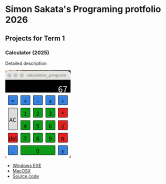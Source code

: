 # Simon Sakata's Programing protfolio 2026

## Projects for Term 1

### Calculator (2025)

Detailed description

![Running Calculator](https://github.com/Ramentooth/portfolio/blob/main/images/calculator.png?raw=true
)

* [Windows EXE]()
* [MacOSX](https://github.com/Ramentooth/portfolio/blob/main/src/Calculator/macos-aarch64.zip)
* [Source code]()

